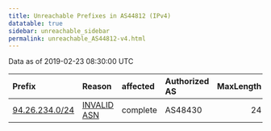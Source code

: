 ```yaml
---
title: Unreachable Prefixes in AS44812 (IPv4)
datatable: true
sidebar: unreachable_sidebar
permalink: unreachable_AS44812-v4.html
---
```


Data as of 2019-02-23 08:30:00 UTC


<div class="datatable-begin"></div>

| Prefix                                                 | Reason                                                                                                | affected   | Authorized AS   |   MaxLength | Anchor                                         |   unreachable /24s |
|:-------------------------------------------------------|:------------------------------------------------------------------------------------------------------|:-----------|:----------------|------------:|:-----------------------------------------------|-------------------:|
| [94.26.234.0/24](https://stat.ripe.net/94.26.234.0/24) | [INVALID ASN](https://rpki-validator.ripe.net/announcement-preview?asn=AS44812&prefix=94.26.234.0/24) | complete   | AS48430         |          24 | [RIPE](unreachable_RIPE_NCC_RPKI_Root-v4.html) |                  1 |

<div class="datatable-end"></div>